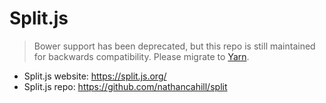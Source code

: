 # Split.js

> Bower support has been deprecated, but this repo is still maintained
for backwards compatibility. Please migrate to [Yarn](https://yarnpkg.com/).

- Split.js website: https://split.js.org/
- Split.js repo: https://github.com/nathancahill/split
